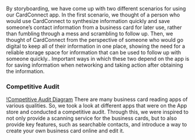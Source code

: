 By storyboarding, we have come up with two different scenarios for using our CardConnect app. In the first scenario, we thought of a person who would use CardConnect to synthesize information quickly and save someone’s contact information from a business card for later use, rather than fumbling through a mess and scrambling to follow up. Then, we thought of CardConnect from the perspective of someone who would go digital to keep all of their information in one place, showing the need for a reliable storage space for information that can be used to follow up with someone quickly.. Important ways in which these two depend on the app is for saving information when networking and taking action after obtaining the information.

### Competitive Audit
[!Competitive Audit Diagram](https://raw.githubusercontent.com/annsudhart/annsudhart.github.io/source/public/case-studies/cardconnect/images/competitiveauditapps.png)
There are many business card reading apps of various qualities. So, we took a look at different
apps that were on the App store and conducted a competitive audit. Through this, we were inspired to not only provide a scanning service for the business cards, but to also provide key features, such as searchable contacts, and introduce a way to create your own business card online and edit it.